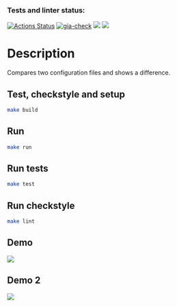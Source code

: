 ### Tests and linter status:
[![Actions Status](https://github.com/YobiDoYobi/java-project-71/actions/workflows/hexlet-check.yml/badge.svg)](https://github.com/YobiDoYobi/java-project-71/actions)
[![gia-check](https://github.com/YobiDoYobi/java-project-71/actions/workflows/gia-check.yml/badge.svg)](https://github.com/YobiDoYobi/java-project-71/actions/workflows/gia-check.yml)
<a href="https://codeclimate.com/github/YobiDoYobi/java-project-71/maintainability"><img src="https://api.codeclimate.com/v1/badges/f5458dd334e6ede1cf68/maintainability" /></a>
<a href="https://codeclimate.com/github/YobiDoYobi/java-project-71/test_coverage"><img src="https://api.codeclimate.com/v1/badges/f5458dd334e6ede1cf68/test_coverage" /></a>

# Description
Compares two configuration files and shows a difference.

## Test, checkstyle and setup

```bash
make build
```

## Run

```bash
make run
```

## Run tests

```bash
make test
```

## Run checkstyle

```bash
make lint
```

## Demo
<a href="https://asciinema.org/a/EhSotKN8pTjFmC1kSB7sgnOIb" target="_blank"><img src="https://asciinema.org/a/EhSotKN8pTjFmC1kSB7sgnOIb.svg" /></a>

## Demo 2
<a href="https://asciinema.org/a/bSjb4FgXMmhhNFoKaFEZSi5Ut" target="_blank"><img src="https://asciinema.org/a/bSjb4FgXMmhhNFoKaFEZSi5Ut.svg" /></a>